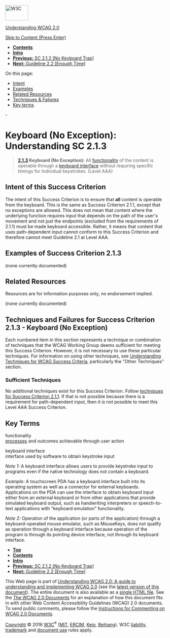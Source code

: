 [<img src="https://www.w3.org/StyleSheets/TR/2016/logos/W3C" alt="W3C" width="72" height="48" />](http://www.w3.org/)

[Understanding WCAG 2.0](Overview.html)

[Skip to Content (Press Enter)](#maincontent)

<span id="top"></span>

-   **[Contents](Overview.html#contents "Table of Contents")**
-   **[Intro](intro.html "Introduction to Understanding WCAG 2.0")**
-   [**Previous:** SC 2.1.2 \[No Keyboard Trap\]](keyboard-operation-trapping.html "Understanding SC  2.1.2 [No Keyboard Trap]")
-   [**Next:** Guideline 2.2 \[Enough Time\]](time-limits.html "Understanding Guideline  2.2 [Enough Time]")

On this page:

-   [Intent](#keyboard-operation-all-funcs-intent-head)
-   [Examples](#keyboard-operation-all-funcs-examples-head)
-   [Related Resources](#keyboard-operation-all-funcs-resources-head)
-   [Techniques & Failures](#keyboard-operation-all-funcs-techniques-head)
-   [Key terms](#key-terms)

<span id="maincontent">-</span>

<span id="keyboard-operation-all-funcs"></span> **Keyboard (No Exception)**<span class="screenreader">:</span> Understanding SC 2.1.3
=====================================================================================================================================

> **[2.1.3](http://www.w3.org/TR/2008/REC-WCAG20-20081211/#keyboard-operation-all-funcs) Keyboard (No Exception):** All <a href="#functiondef" class="termref">functionality</a> of the content is operable through a <a href="#keybrd-interfacedef" class="termref">keyboard interface</a> without requiring specific timings for individual keystrokes. (Level AAA)

Intent of this Success Criterion
--------------------------------

The intent of this Success Criterion is to ensure that **all** content is operable from the keyboard. This is the same as Success Criterion 2.1.1, except that no exceptions are allowed. This does not mean that content where the underlying function requires input that depends on the path of the user's movement and not just the endpoints (excluded from the requirements of 2.1.1) must be made keyboard accessible. Rather, it means that content that uses path-dependent input cannot conform to this Success Criterion and therefore cannot meet Guideline 2.1 at Level AAA.

Examples of Success Criterion 2.1.3
-----------------------------------

(none currently documented)

Related Resources
-----------------

Resources are for information purposes only, no endorsement implied.

(none currently documented)

Techniques and Failures for Success Criterion 2.1.3 - Keyboard (No Exception)
-----------------------------------------------------------------------------

Each numbered item in this section represents a technique or combination of techniques that the WCAG Working Group deems sufficient for meeting this Success Criterion. However, it is not necessary to use these particular techniques. For information on using other techniques, see [Understanding Techniques for WCAG Success Criteria](http://www.w3.org/TR/2016/NOTE-UNDERSTANDING-WCAG20-20161007/understanding-techniques.html), particularly the "Other Techniques" section.

### Sufficient Techniques

No additional techniques exist for this Success Criterion. Follow <a href="keyboard-operation-keyboard-operable.html#keyboard-operation-keyboard-operable-techniques-head" class="understanding-ref">techniques for Success Criterion 2.1.1</a>. If that is not possible because there is a requirement for path-dependent input, then it is not possible to meet this Level AAA Success Criterion.

Key Terms
---------

 <span id="functiondef"></span> functionality  
<a href="http://www.w3.org/TR/2008/REC-WCAG20-20081211/#processdef" class="termref">processes</a> and outcomes achievable through user action

 <span id="keybrd-interfacedef"></span> keyboard interface  
interface used by software to obtain keystroke input

*Note 1:* A keyboard interface allows users to provide keystroke input to programs even if the native technology does not contain a keyboard.

*Example:* A touchscreen PDA has a keyboard interface built into its operating system as well as a connector for external keyboards. Applications on the PDA can use the interface to obtain keyboard input either from an external keyboard or from other applications that provide simulated keyboard output, such as handwriting interpreters or speech-to-text applications with "keyboard emulation" functionality.

*Note 2:* Operation of the application (or parts of the application) through a keyboard-operated mouse emulator, such as MouseKeys, does not qualify as operation through a keyboard interface because operation of the program is through its pointing device interface, not through its keyboard interface.

-   **[Top](#top)**
-   **[Contents](Overview.html#contents "Table of Contents")**
-   **[Intro](intro.html "Introduction to Understanding WCAG 2.0")**
-   [**Previous:** SC 2.1.2 \[No Keyboard Trap\]](keyboard-operation-trapping.html "Understanding SC  2.1.2 [No Keyboard Trap]")
-   [**Next:** Guideline 2.2 \[Enough Time\]](time-limits.html "Understanding Guideline  2.2 [Enough Time]")

This Web page is part of [Understanding WCAG 2.0: A guide to understanding and implementing WCAG 2.0](Overview.html) (see the [latest version of this document](http://www.w3.org/TR/UNDERSTANDING-WCAG20/keyboard-operation-all-funcs.html)). The entire document is also available as a [single HTML file](complete.html). See the [The WCAG 2.0 Documents](http://www.w3.org/WAI/intro/wcag20) for an explanation of how this document fits in with other Web Content Accessibility Guidelines (WCAG) 2.0 documents. To send public comments, please follow the [Instructions for Commenting on WCAG 2.0 Documents](http://www.w3.org/WAI/WCAG20/comments/).

[Copyright](http://www.w3.org/Consortium/Legal/ipr-notice#Copyright) © 2016 [W3C](http://www.w3.org/)<sup>®</sup> ([MIT](http://www.csail.mit.edu/), [ERCIM](http://www.ercim.eu/), [Keio](http://www.keio.ac.jp/), [Beihang](http://ev.buaa.edu.cn/)). W3C [liability](http://www.w3.org/Consortium/Legal/ipr-notice#Legal_Disclaimer), [trademark](http://www.w3.org/Consortium/Legal/ipr-notice#W3C_Trademarks) and [document use](http://www.w3.org/Consortium/Legal/copyright-documents) rules apply.
